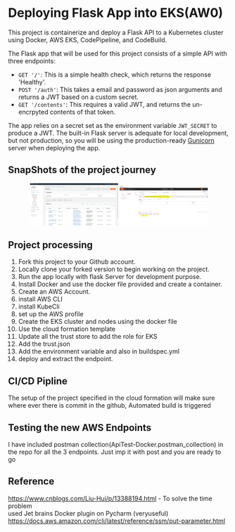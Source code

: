 # Deploying Flask App into EKS(AW0)

This project is containerize and deploy a Flask API to a Kubernetes cluster using Docker, AWS EKS, CodePipeline, and CodeBuild.

The Flask app that will be used for this project consists of a simple API with three endpoints:

- `GET '/'`: This is a simple health check, which returns the response 'Healthy'. 
- `POST '/auth'`: This takes a email and password as json arguments and returns a JWT based on a custom secret.
- `GET '/contents'`: This requires a valid JWT, and returns the un-encrpyted contents of that token. 

The app relies on a secret set as the environment variable `JWT_SECRET` to produce a JWT. The built-in Flask server is adequate for local development, but not production, so you will be using the production-ready [Gunicorn](https://gunicorn.org/) server when deploying the app.

## SnapShots of the project journey 

<p align="middle">
  <img src="https://github.com/Manoj-Scribe/FSND-Deploy-Flask-App-to-Kubernetes-Using-EKS/blob/master/img/1.PNG" width="200" />
  <img src="https://github.com/Manoj-Scribe/FSND-Deploy-Flask-App-to-Kubernetes-Using-EKS/blob/master/img/2.PNG" width="200" /> 
</p>

## Project processing
1.  Fork this project to your Github account.
2.  Locally clone your forked version to begin working on the project.
3.  Run the app locally with flask Server for development purpose.
4.  Install Docker and use the docker file provided and create a container.
5.  Create an AWS Account.
6.  install AWS CLI 
7.  install KubeCli
8.  set up the AWS profile
9.  Create the EKS cluster and nodes using the docker file
10. Use the cloud formation template
11. Update all the trust store to add the role for EKS
12. Add the trust.json
13. Add the environment variable and also in buildspec.yml
14. deploy and extract the endpoint. 


## CI/CD Pipline

The setup of the project specified in the cloud formation will make sure where ever there is commit in the github, Automated build is triggered 
     
## Testing the new AWS Endpoints

I have included postman collection(ApiTest-Docker.postman_collection) in the repo for all the 3 endpoints. Just imp it with post and you are ready to go


## Reference
https://www.cnblogs.com/Liu-Hui/p/13388194.html - To solve the time problem <br>
used Jet brains Docker plugin on Pycharm (veryuseful) <br>
https://docs.aws.amazon.com/cli/latest/reference/ssm/put-parameter.html<br>

